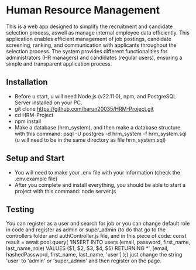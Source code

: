 # Human Resource Management
This is a web app designed to simplify the recruitment and candidate selection process, aswell as manage internal employee data efficiently. This application enables efficient management of job postings, candidate screening, ranking, and communication with applicants throughout the selection process.
The system provides different functionalities for administrators (HR managers) and candidates (regular users), ensuring a simple and transparent application process.
## Installation
- Before u start, u will need Node.js (v22.11.0), npm, and PostgreSQL Server installed on your PC.
- git clone https://github.com/harun20035/HRM-Project.git
- cd HRM-Project
- npm install
- Make a database (hrm_system), and then make a database structure with this command: psql -U postgres -d hrm_system -f hrm_system.sql (u will need to be in the same directory as file hrm_system.sql)
## Setup and Start
- You will need to make your .env file with your information (check the .env.example file)
- After you complete and install everything, you should be able to start a project with this command: node server.js
## Testing
You can register as a user and search for job or you can change default role in code and register as admin or super_admin (to do that go to the controllers folder and authController.js file, and in this piece of code:
   const result = await pool.query(
            'INSERT INTO users (email, password, first_name, last_name, role) VALUES ($1, $2, $3, $4, $5) RETURNING *',
            [email, hashedPassword, first_name, last_name, 'user']
        );) just change the string 'user' to 'admin' or 'super_admin' and then register on the page.
